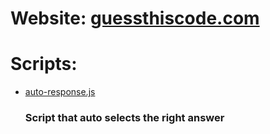 # Website: [guessthiscode.com](guessthiscode.com)

# Scripts:

- [auto-response.js](show-response.js)
  
  ### Script that auto selects the right answer

  
